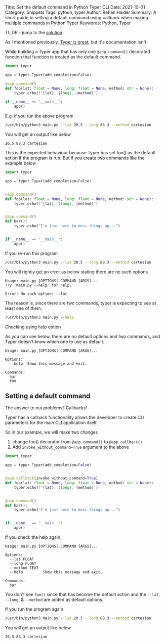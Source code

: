 Title: Set the default command in Python Typer CLI
Date: 2021-10-01
Category: Snippets
Tags: python, typer
Author: Rehan Haider
Summary: A short guide to setting a default command using callback when making multiple commands in Python Typer 
Keywords: Python, Typer


TL;DR - jump to the [solution](#setting-a-default-command).

As I mentioned previously, [Typer is great]({filename}0025-disable-python-typer-cli-autocompletion.md), but it's documentation isn't. 

While building a Typer app that has only one `@app.command()` decorated function that function is treated as the default command.

```python
import typer

app = typer.Typer(add_completion=False)

@app.command()
def foo(lat: float = None, long: float = None, method: str = None):
    typer.echo(f"{lat}, {long}, {method}")

if __name__ == "__main__":
    app()

```

E.g. if you run the above program 
```bash
/usr/bin/python3 main.py --lat 20.5 --long 88.3 --method cartesian
```

You will get an output like below
```text
20.5 88.3 cartesian
```

This is the expected behaviour because Typer has set foo() as the default action if the program is run. But if you create two commands like the example below

```python
import typer

app = typer.Typer(add_completion=False)


@app.command()
def foo(lat: float = None, long: float = None, method: str = None):
    typer.echo(f"{lat}, {long}, {method}")


@app.command()
def bar():
    typer.echo("I'm just here to mess things up...")


if __name__ == "__main__":
    app()
```

If you re-run this program

```bash
/usr/bin/python3 main.py --lat 20.5 --long 88.3 --method cartesian
```

You will rightly get an error as below stating there are no such options
```text
Usage: main.py [OPTIONS] COMMAND [ARGS]...
Try 'main.py --help' for help.

Error: No such option: --lat
```

The reason is, since there are two commands, typer is expecting to see at least one of them. 
```bash
/usr/bin/python3 main.py --help
```
Checking using help option

As you can see below, there are no default options and two commands, and Typer doesn't know which one to use as default. 
```text
Usage: main.py [OPTIONS] COMMAND [ARGS]...

Options:
  --help  Show this message and exit.

Commands:
  bar
  foo
```

## Setting a default command
The answer to out problems? Callbacks!

Typer has a callback functionality allows the developer to create CLI parameters for the main CLI application itself.

So in our example, we will make two changes
1. change foo() decorator from `@app.command()` to `@app.callback()`
2. Add `invoke_without_command=True` argument to the above


```python
import typer

app = typer.Typer(add_completion=False)


@app.callback(invoke_without_command=True)
def foo(lat: float = None, long: float = None, method: str = None):
    typer.echo(f"{lat}, {long}, {method}")


@app.command()
def bar():
    typer.echo("I'm just here to mess things up...")


if __name__ == "__main__":
    app()
```

If you check the help again, 

```text
Usage: main.py [OPTIONS] COMMAND [ARGS]...

Options:
  --lat FLOAT
  --long FLOAT
  --method TEXT
  --help         Show this message and exit.

Commands:
  bar
```
You don't see `foo()` since that has become the default action and the `--lat`, `--long`, & `--method` are added as default options. 

If you run the program again
```bash
/usr/bin/python3 main.py --lat 20.5 --long 88.3 --method cartesian
```

You will get an output like below
```text
20.5 88.3 cartesian
```
